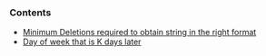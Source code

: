 ### Contents

- [Minimum Deletions required to obtain string in the right format](/minstring.py)
- [Day of week that is K days later](/daysOfWeek.py)